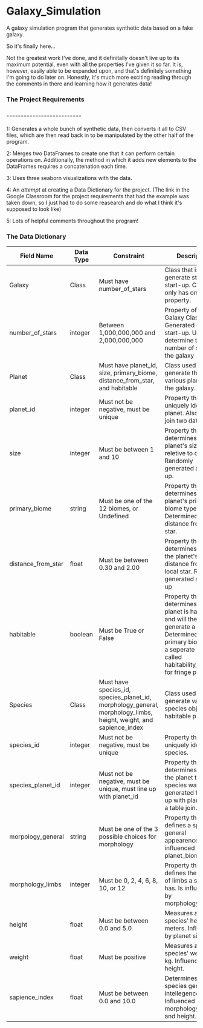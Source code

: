 # Galaxy_Simulation
A galaxy simulation program that generates synthetic data based on a fake galaxy.

So it's finally here...

Not the greatest work I've done, and it definitally doesn't live up to its maximum potential, even with all the properties I've given it so far.
It is, however, easily able to be expanded upon, and that's definitely something I'm going to do later on.
Honestly, it's much more exciting reading through the comments in there and learning how it generates data!

### The Project Requirements
### --------------------------

1: Generates a whole bunch of synthetic data, then converts it all to CSV files, which are then read back in to be manipulated by the other half of the program.

2: Merges two DataFrames to create one that it can perform certain operations on. Additionally, the method in which it adds new elements to the DataFrames requires
a concatenation each time.

3: Uses three seaborn visualizations with the data.

4: An *attempt* at creating a Data Dictionary for the project. (The link in the Google Classroom for the project requirements that had the example was taken down,
so I just had to do some reasearch and do what I think it's supposed to look like)

5: Lots of helpful comments throughout the program!

### The Data Dictionary
| Field Name | Data Type | Constraint | Description |
| ---------- | --------- | ---------- | ----------- |
| Galaxy | Class | Must have number_of_stars | Class that is used to generate stars at start-up. Currently only has one property.
| number_of_stars | integer | Between 1,000,000,000 and 2,000,000,000 | Property of the Galaxy Class. Generated once at start-up. Used to determine the number of stars in the galaxy |
| Planet | Class | Must have planet_id, size, primary_biome, distance_from_star, and habitable | Class used to generate the various planets in the galaxy. |
| planet_id | integer | Must not be negative, must be unique | Property that uniquely identifies a planet. Also used to join two dataframes. |
| size | integer | Must be between 1 and 10 | Property that determines a planet's size reletive to others. Randomly generated at start-up. |
| primary_biome | string | Must be one of the 12 biomes, or Undefined | Property that determines the planet's primary biome type. Determined by distance from the star. |
| distance_from_star | float | Must be between 0.30 and 2.00 | Property that determines in AU, the planet's distance from the local star. Randomly generated at start-up |
| habitable | boolean | Must be True or False | Property that determines if a planet is habitable and will therefore generate a species. Determined by the primary biome and a seperate variable called habitability_factor for fringe planets. |
| Species | Class | Must have species_id, species_planet_id, morphology_general, morphology_limbs, height, weight, and sapience_index | Class used to generate various species objects on habitable planets. |
| species_id | integer | Must not be negative, must be unique | Property that uniquely identifies a species. |
| species_planet_id | integer | Must not be negative, must be unique, must line up with planet_id | Property that determines the id of the planet the species was generated for. Lines up with planet_id for a table join. |
| morpology_general | string | Must be one of the 3 possible choices for morphology | Property that defines a species general appearence. Is influenced by planet_biome
| morphology_limbs | integer | Must be 0, 2, 4, 6, 8, 10, or 12 | Property that defines the number of limbs a species has. Is influenced by morphology_general |
| height | float | Must be between 0.0 and 5.0 | Measures a species' height in meters. Influenced by planet size. |
| weight | float | Must be positive | Measures a species' weight in kg. Influenced by height. |
| sapience_index | float | Must be between 0.0 and 10.0 | Determines a species general intellegence. Influenced by morphology_general and height. |
